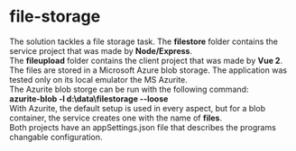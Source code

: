 # file-storage
The solution tackles a file storage task.
The **filestore** folder contains the service project that was made by **Node/Express**.  
The **fileupload** folder contains the client project that was made by **Vue 2**.  
The files are stored in a Microsoft Azure blob storage.
The application was tested only on its local emulator the MS Azurite.  
The Azurite blob storge can be run with the following command:  
**azurite-blob -l d:\data\filestorage --loose**  
With Azurite, the default setup is used in every aspect, but for a blob container, the service creates one with the name of **files**.  
Both projects have an appSettings.json file that describes the programs changable configuration.
